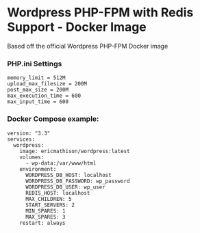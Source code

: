 # Wordpress PHP-FPM with Redis Support - Docker Image

Based off the official Wordpress PHP-FPM Docker image

### PHP.ini Settings

```
memory_limit = 512M
upload_max_filesize = 200M
post_max_size = 200M
max_execution_time = 600
max_input_time = 600
```

### Docker Compose example:

```
version: "3.3"
services:
  wordpress:
    image: ericmathison/wordpress:latest
    volumes:
      - wp-data:/var/www/html
    environment:
      WORDPRESS_DB_HOST: localhost
      WORDPRESS_DB_PASSWORD: wp_password
      WORDPRESS_DB_USER: wp_user
      REDIS_HOST: localhost
      MAX_CHILDREN: 5
      START_SERVERS: 2
      MIN_SPARES: 1
      MAX_SPARES: 3
    restart: always
```
